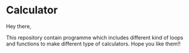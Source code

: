# Calculator
Hey there,

This repository contain programme which includes different kind of loops and functions to make different type of calculators. Hope you like them!!
